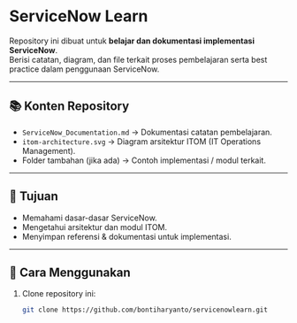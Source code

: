 # ServiceNow Learn

Repository ini dibuat untuk **belajar dan dokumentasi implementasi ServiceNow**.  
Berisi catatan, diagram, dan file terkait proses pembelajaran serta best practice dalam penggunaan ServiceNow.

---

## 📚 Konten Repository
- `ServiceNow_Documentation.md` → Dokumentasi catatan pembelajaran.
- `itom-architecture.svg` → Diagram arsitektur ITOM (IT Operations Management).
- Folder tambahan (jika ada) → Contoh implementasi / modul terkait.

---

## 🎯 Tujuan
- Memahami dasar-dasar ServiceNow.
- Mengetahui arsitektur dan modul ITOM.
- Menyimpan referensi & dokumentasi untuk implementasi.

---

## 🚀 Cara Menggunakan
1. Clone repository ini:
   ```bash
   git clone https://github.com/bontiharyanto/servicenowlearn.git
